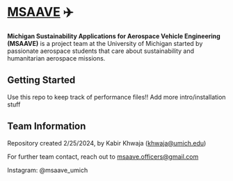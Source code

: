 # [MSAAVE]([https://msaave.com](https://msaaveofficers.wixsite.com/m-saave)) ✈️
**Michigan Sustainability Applications for Aerospace Vehicle Engineering (MSAAVE)** is a project team at the University of Michigan started by passionate aerospace students that care about sustainability and humanitarian aerospace missions. 

## Getting Started
Use this repo to keep track of performance files!! Add more intro/installation stuff

## Team Information
Repository created 2/25/2024, by Kabir Khwaja (khwaja@umich.edu)

For further team contact, reach out to msaave.officers@gmail.com

Instagram: @msaave_umich
